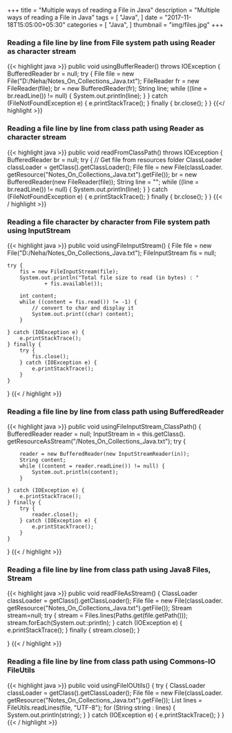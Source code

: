 +++
title = "Multiple ways of reading a File in Java"
description = "Multiple ways of reading a File in Java"
tags = [
    "Java",
]
date = "2017-11-18T15:05:00+05:30"
categories = [
    "Java",
]
thumbnail = "img/files.jpg"
+++


### Reading a file line by line from File system path using Reader as character stream

{{< highlight java >}}
public void usingBufferReader() throws IOException 
{
    BufferedReader br = null;
    try {
        File file = new File("D:/Neha/Notes_On_Collections_Java.txt");
        FileReader fr = new FileReader(file);
        br = new BufferedReader(fr);
        String line;
        while ((line = br.readLine()) != null) {
            System.out.println(line);
        }
    } catch (FileNotFoundException e) {
        e.printStackTrace();
    } finally {
        br.close();
    }
}
{{</ highlight >}}

### Reading a file line by line from class path using Reader as character stream
{{< highlight java >}}
public void readFromClassPath() throws IOException 
{
    BufferedReader br = null;
    try 
    {
        // Get file from resources folder
        ClassLoader classLoader = getClass().getClassLoader();
        File file = new File(classLoader.
        			getResource("Notes_On_Collections_Java.txt").getFile());
        br = new BufferedReader(new FileReader(file));
        String line = "";
        while ((line = br.readLine()) != null) {
            System.out.println(line);
        }
    } catch (FileNotFoundException e) {
        e.printStackTrace();
    } finally {
        br.close();
    }
}
{{< / highlight >}}

### Reading a file character by character from File system path using InputStream
{{< highlight java >}}
public void usingFileInputStream() 
{
    File file = new File("D:/Neha/Notes_On_Collections_Java.txt");
    FileInputStream fis = null;

    try {
        fis = new FileInputStream(file);
        System.out.println("Total file size to read (in bytes) : " 
        		+ fis.available());

        int content;
        while ((content = fis.read()) != -1) {
            // convert to char and display it
            System.out.print((char) content);
        }

    } catch (IOException e) {
        e.printStackTrace();
    } finally {
        try {
            fis.close();
        } catch (IOException e) {
            e.printStackTrace();
        }
    }
}
{{< / highlight >}}

### Reading a file line by line from class path using BufferedReader
{{< highlight java >}}
public void usingFileInputStream_ClassPath() 
{
    BufferedReader reader = null;
    InputStream in = this.getClass().
    				getResourceAsStream("/Notes_On_Collections_Java.txt");
    try {

        reader = new BufferedReader(new InputStreamReader(in));
        String content;
        while ((content = reader.readLine()) != null) {
            System.out.println(content);
        }

    } catch (IOException e) {
        e.printStackTrace();
    } finally {
        try {
            reader.close();
        } catch (IOException e) {
            e.printStackTrace();
        }
    }
}
{{< / highlight >}}

### Reading a file line by line from class path using Java8 Files, Stream
{{< highlight java >}}
public void readFileAsStream() 
{
    ClassLoader classLoader = getClass().getClassLoader();
    File file = new File(classLoader.
    			getResource("Notes_On_Collections_Java.txt").getFile());
    Stream<String> stream=null;
    try {
        stream = Files.lines(Paths.get(file.getPath()));
        stream.forEach(System.out::println);
    } catch (IOException e) {
        e.printStackTrace();
    }
    finally {
        stream.close();
    }

}
{{< / highlight >}}

### Reading a file line by line from class path using Commons-IO FileUtils
{{< highlight java >}}
public void usingFileIOUtils() 
{
    try {
        ClassLoader classLoader = getClass().getClassLoader();
        File file = new File(classLoader.
        			getResource("Notes_On_Collections_Java.txt").getFile());
        List<String> lines = FileUtils.readLines(file, "UTF-8");
        for (String string : lines) {
            System.out.println(string);
        }
    } catch (IOException e) {
        e.printStackTrace();
    }
}
{{< / highlight >}}
